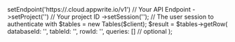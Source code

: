 <?php

use Appwrite\Client;
use Appwrite\Services\Tables;

$client = (new Client())
    ->setEndpoint('https://<REGION>.cloud.appwrite.io/v1') // Your API Endpoint
    ->setProject('<YOUR_PROJECT_ID>') // Your project ID
    ->setSession(''); // The user session to authenticate with

$tables = new Tables($client);

$result = $tables->getRow(
    databaseId: '<DATABASE_ID>',
    tableId: '<TABLE_ID>',
    rowId: '<ROW_ID>',
    queries: [] // optional
);